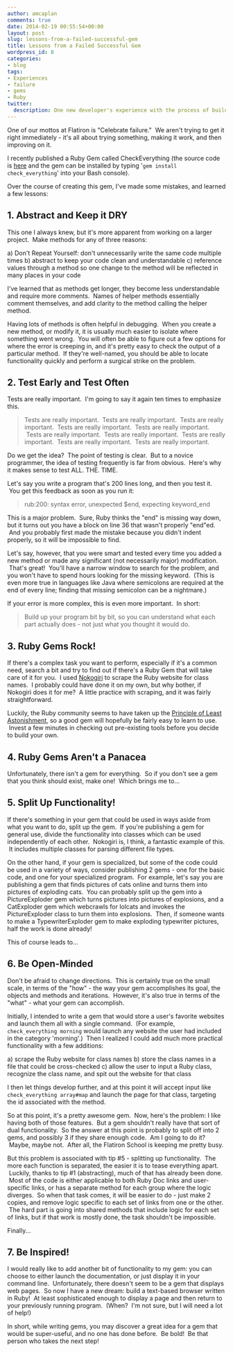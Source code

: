 ```yaml
---
author: amcaplan
comments: true
date: 2014-02-19 00:55:54+00:00
layout: post
slug: lessons-from-a-failed-successful-gem
title: Lessons from a Failed Successful Gem
wordpress_id: 8
categories:
- blog
tags:
- Experiences
- failure
- gems
- Ruby
twitter:
  description: One new developer's experience with the process of building and publishing a Ruby gem.
---
```


One of our mottos at Flatiron is "Celebrate failure."  We aren't trying to get it right immediately - it's all about trying something, making it work, and then improving on it.

I recently published a Ruby Gem called CheckEverything (the source code is [here](http://github.com/amcaplan/check_everything) and the gem can be installed by typing '`gem install check_everything`' into your Bash console).

Over the course of creating this gem, I've made some mistakes, and learned a few lessons:

<!-- more -->

## 1. Abstract and Keep it DRY


This one I always knew, but it's more apparent from working on a larger project.  Make methods for any of three reasons:


a) Don't Repeat Yourself: don't unnecessarily write the same code multiple times
b) abstract to keep your code clean and understandable
c) reference values through a method so one change to the method will be reflected in many places in your code


I've learned that as methods get longer, they become less understandable and require more comments.  Names of helper methods essentially comment themselves, and add clarity to the method calling the helper method.

Having lots of methods is often helpful in debugging.  When you create a new method, or modify it, it is usually much easier to isolate where something went wrong.  You will often be able to figure out a few options for where the error is creeping in, and it's pretty easy to check the output of a particular method.  If they're well-named, you should be able to locate functionality quickly and perform a surgical strike on the problem.


## **2. Test Early and Test Often**


Tests are really important.  I'm going to say it again ten times to emphasize this.


<blockquote>Tests are really important.  Tests are really important.  Tests are really important.  Tests are really important.  Tests are really important.  Tests are really important.  Tests are really important.  Tests are really important.  Tests are really important.  Tests are really important.</blockquote>


Do we get the idea?  The point of testing is clear.  But to a novice programmer, the idea of testing frequently is far from obvious.  Here's why it makes sense to test ALL. THE. TIME.

Let's say you write a program that's 200 lines long, and then you test it.  You get this feedback as soon as you run it:


<blockquote>rub:200: syntax error, unexpected $end, expecting keyword_end</blockquote>


This is a major problem.  Sure, Ruby thinks the "end" is missing way down, but it turns out you have a block on line 36 that wasn't properly "end"ed.  And you probably first made the mistake because you didn't indent properly, so it will be impossible to find.

Let's say, however, that you were smart and tested every time you added a new method or made any significant (not necessarily major) modification.  That's great!  You'll have a narrow window to search for the problem, and you won't have to spend hours looking for the missing keyword.  (This is even more true in languages like Java where semicolons are required at the end of every line; finding that missing semicolon can be a nightmare.)

If your error is more complex, this is even more important.  In short:


<blockquote>Build up your program bit by bit, so you can understand what each part actually does - not just what you thought it would do.</blockquote>




## 3. Ruby Gems Rock!


If there's a complex task you want to perform, especially if it's a common need, search a bit and try to find out if there's a Ruby Gem that will take care of it for you.  I used [Nokogiri](http://nokogiri.org) to scrape the Ruby website for class names.  I probably could have done it on my own, but why bother, if Nokogiri does it for me?  A little practice with scraping, and it was fairly straightforward.

Luckily, the Ruby community seems to have taken up the [Principle of Least Astonishment](http://en.wikipedia.org/wiki/Principle_of_least_astonishment), so a good gem will hopefully be fairly easy to learn to use.  Invest a few minutes in checking out pre-existing tools before you decide to build your own.


## 4. Ruby Gems Aren't a Panacea


Unfortunately, there isn't a gem for everything.  So if you don't see a gem that you think should exist, make one!  Which brings me to...


## 5. Split Up Functionality!


If there's something in your gem that could be used in ways aside from what you want to do, split up the gem.  If you're publishing a gem for general use, divide the functionality into classes which can be used independently of each other.  Nokogiri is, I think, a fantastic example of this.  It includes multiple classes for parsing different file types.

On the other hand, if your gem is specialized, but some of the code could be used in a variety of ways, consider publishing 2 gems - one for the basic code, and one for your specialized program.  For example, let's say you are publishing a gem that finds pictures of cats online and turns them into pictures of exploding cats.  You can probably split up the gem into a PictureExploder gem which turns pictures into pictures of explosions, and a CatExploder gem which webcrawls for lolcats and invokes the PictureExploder class to turn them into explosions.  Then, if someone wants to make a TypewriterExploder gem to make exploding typewriter pictures, half the work is done already!

This of course leads to...


## 6. Be Open-Minded


Don't be afraid to change directions.  This is certainly true on the small scale, in terms of the "how" - the way your gem accomplishes its goal, the objects and methods and iterations.  However, it's also true in terms of the "what" - what your gem can accomplish.

Initially, I intended to write a gem that would store a user's favorite websites and launch them all with a single command.  (For example, ``check_everything morning`` would launch any website the user had included in the category 'morning'.)  Then I realized I could add much more practical functionality with a few additions:


a) scrape the Ruby website for class names
b) store the class names in a file that could be cross-checked
c) allow the user to input a Ruby class, recognize the class name, and spit out the website for that class


I then let things develop further, and at this point it will accept input like ``check_everything array#map`` and launch the page for that class, targeting the id associated with the method.

So at this point, it's a pretty awesome gem.  Now, here's the problem: I like having both of those features.  But a gem shouldn't really have that sort of dual functionality.  So the answer at this point is probably to split off into 2 gems, and possibly 3 if they share enough code.  Am I going to do it?  Maybe, maybe not.  After all, the Flatiron School is keeping me pretty busy.

But this problem is associated with tip #5 - splitting up functionality.  The more each function is separated, the easier it is to tease everything apart.  Luckily, thanks to tip #1 (abstracting), much of that has already been done.  Most of the code is either applicable to both Ruby Doc links and user-specific links, or has a separate method for each group where the logic diverges.  So when that task comes, it will be easier to do - just make 2 copies, and remove logic specific to each set of links from one or the other.  The hard part is going into shared methods that include logic for each set of links, but if that work is mostly done, the task shouldn't be impossible.

Finally...


## 7. Be Inspired!


I would really like to add another bit of functionality to my gem: you can choose to either launch the documentation, or just display it in your command line.  Unfortunately, there doesn't seem to be a gem that displays web pages.  So now I have a new dream: build a text-based browser written in Ruby!  At least sophisticated enough to display a page and then return to your previously running program.  (When?  I'm not sure, but I will need a lot of help!)

In short, while writing gems, you may discover a great idea for a gem that would be super-useful, and no one has done before.  Be bold!  Be that person who takes the next step!
